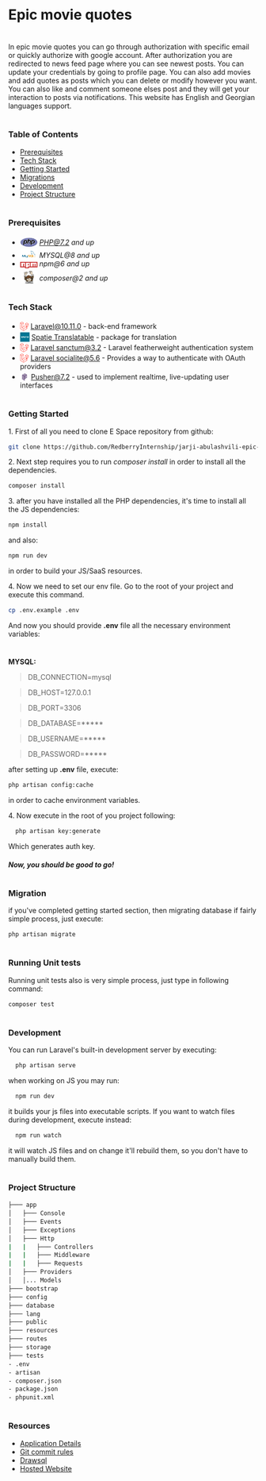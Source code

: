 <div style="display:flex; align-items: center">
  <h1 style="position:relative; top: -6px" >Epic movie quotes</h1>
</div

---
In epic movie quotes you can go through authorization with specific email or quickly authorize with google account. After authorization you are redirected to news feed page where you can see newest posts. You can update your credentials by going to profile page. You can also add movies and add quotes as posts which you can delete or modify however you want. You can also like and comment someone elses post and they will get your interaction to posts via notifications. This website has English and Georgian languages support.

#
### Table of Contents
* [Prerequisites](#prerequisites)
* [Tech Stack](#tech-stack)
* [Getting Started](#getting-started)
* [Migrations](#migration)
* [Development](#development)
* [Project Structure](#project-structure)

#
### Prerequisites

* <img src="readme/assets/php.svg" width="35" style="position: relative; top: 4px" /> *PHP@7.2 and up*
* <img src="readme/assets/mysql.png" width="35" style="position: relative; top: 4px" /> *MYSQL@8 and up*
* <img src="readme/assets/npm.png" width="35" style="position: relative; top: 4px" /> *npm@6 and up*
* <img src="readme/assets/composer.png" width="35" style="position: relative; top: 6px" /> *composer@2 and up*


#
### Tech Stack

* <img src="readme/assets/laravel.png" height="18" style="position: relative; top: 4px" /> [Laravel@10.11.0](https://laravel.com/) - back-end framework
* <img src="readme/assets/spatie.png" height="19" style="position: relative; top: 4px" /> [Spatie Translatable](https://github.com/spatie/laravel-translatable) - package for translation
* <img src="readme/assets/laravel.png" height="18" style="position: relative; top: 4px" /> [Laravel sanctum@3.2](https://laravel.com/docs/10.x/sanctum) - Laravel featherweight authentication system
* <img src="readme/assets/laravel.png" height="18" style="position: relative; top: 4px" /> [Laravel socialite@5.6](https://laravel.com/docs/10.x/socialite) - Provides a way to authenticate with OAuth providers
* <img src="readme/assets/pusher.png" height="18" style="position: relative; top: 4px" /> [Pusher@7.2](https://laravel.com/docs/10.x/broadcasting) - used to implement realtime, live-updating user interfaces

#
### Getting Started
1\. First of all you need to clone E Space repository from github:
```sh
git clone https://github.com/RedberryInternship/jarji-abulashvili-epic-movie-quotes-back.git
```

2\. Next step requires you to run *composer install* in order to install all the dependencies.
```sh
composer install
```

3\. after you have installed all the PHP dependencies, it's time to install all the JS dependencies:
```sh
npm install
```

and also:
```sh
npm run dev
```
in order to build your JS/SaaS resources.

4\. Now we need to set our env file. Go to the root of your project and execute this command.
```sh
cp .env.example .env
```
And now you should provide **.env** file all the necessary environment variables:

#
**MYSQL:**
>DB_CONNECTION=mysql

>DB_HOST=127.0.0.1

>DB_PORT=3306

>DB_DATABASE=*****

>DB_USERNAME=*****

>DB_PASSWORD=*****

after setting up **.env** file, execute:
```sh
php artisan config:cache
```
in order to cache environment variables.

4\. Now execute in the root of you project following:
```sh
  php artisan key:generate
```
Which generates auth key.

##### Now, you should be good to go!


#
### Migration
if you've completed getting started section, then migrating database if fairly simple process, just execute:
```sh
php artisan migrate
```

#
### Running Unit tests
Running unit tests also is very simple process, just type in following command:

```sh
composer test
```

#
### Development

You can run Laravel's built-in development server by executing:

```sh
  php artisan serve
```

when working on JS you may run:

```sh
  npm run dev
```
it builds your js files into executable scripts.
If you want to watch files during development, execute instead:

```sh
  npm run watch
```
it will watch JS files and on change it'll rebuild them, so you don't have to manually build them.

#
### Project Structure

```bash
├─── app
│   ├─── Console
│   ├─── Events
│   ├─── Exceptions
│   ├─── Http
|   |   ├─── Controllers
|   |   ├─── Middleware
|   |   ├─── Requests
│   ├─── Providers
│   │... Models
├─── bootstrap
├─── config
├─── database
├─── lang
├─── public
├─── resources
├─── routes
├─── storage
├─── tests
- .env
- artisan
- composer.json
- package.json
- phpunit.xml
```

#
### Resources

- [Application Details](https://redberry.gitbook.io/assignment-iv-movie-quotes-1/)
- [Git commit rules](https://redberry.gitbook.io/resources/git-is-semantikuri-komitebi)
- [Drawsql](https://drawsql.app/teams/jarji-abuashvili/diagrams/epic-movie-quotes)
- [Hosted Website](https://api-epic-movie-quotes.jarjia.redberryinternship.ge/)

